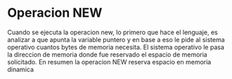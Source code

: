 # Operacion NEW
Cuando se ejecuta la operacion new, lo primero que hace el lenguaje, es analizar a que apunta la variable puntero y en base a eso le pide al sistema operativo cuantos bytes de memoria necesita. El sistema operativo le pasa la direccion de memoria donde fue reservado el espacio de memoria solicitado. En resumen la operacion NEW reserva espacio en memoria dinamica
